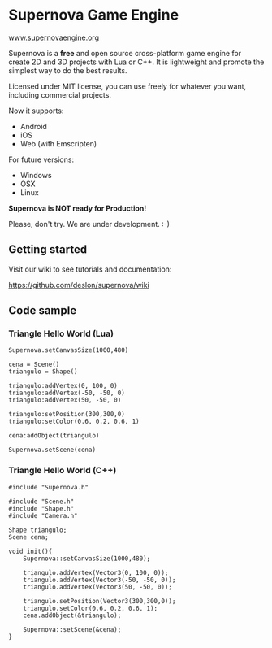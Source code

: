 # Supernova Game Engine

www.supernovaengine.org

Supernova is a **free** and open source cross-platform game engine for create 2D and 3D projects with Lua or C++. It is lightweight and promote the simplest way to do the best results.

Licensed under MIT license, you can use freely for whatever you want, including commercial projects.

Now it supports:
  - Android
  - iOS
  - Web (with Emscripten)

For future versions:
  - Windows
  - OSX
  - Linux


**Supernova is NOT ready for Production!**

Please, don't try. We are under development. :-)

## Getting started

Visit our wiki to see tutorials and documentation:

https://github.com/deslon/supernova/wiki

## Code sample
### Triangle Hello World (Lua)
```
Supernova.setCanvasSize(1000,480)

cena = Scene()
triangulo = Shape()

triangulo:addVertex(0, 100, 0)
triangulo:addVertex(-50, -50, 0)
triangulo:addVertex(50, -50, 0)

triangulo:setPosition(300,300,0)
triangulo:setColor(0.6, 0.2, 0.6, 1)

cena:addObject(triangulo)

Supernova.setScene(cena)
```
### Triangle Hello World (C++)

```
#include "Supernova.h"

#include "Scene.h"
#include "Shape.h"
#include "Camera.h"

Shape triangulo;
Scene cena;

void init(){
    Supernova::setCanvasSize(1000,480);

    triangulo.addVertex(Vector3(0, 100, 0));
    triangulo.addVertex(Vector3(-50, -50, 0));
    triangulo.addVertex(Vector3(50, -50, 0));

    triangulo.setPosition(Vector3(300,300,0));
    triangulo.setColor(0.6, 0.2, 0.6, 1);
    cena.addObject(&triangulo);

    Supernova::setScene(&cena);
}
```
